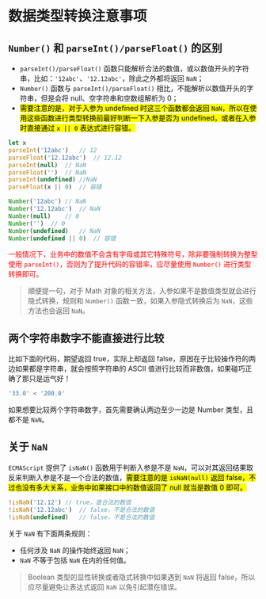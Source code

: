 # 数据类型转换注意事项

## `Number()` 和 `parseInt()/parseFloat()` 的区别

- `parseInt()/parseFloat()` 函数只能解析合法的数值，或以数值开头的字符串，比如：`'12abc'`、`'12.12abc'`，除此之外都将返回 `NaN`；
- `Number()` 函数与 `parseInt()/parseFloat()` 相比，不能解析以数值开头的字符串，但是会将 null、空字符串和空数组解析为 0；
- <mark>需要注意的是，对于入参为 undefined 时这三个函数都会返回 `NaN`，所以在使用这些函数进行类型转换前最好判断一下入参是否为 undefined，或者在入参时直接通过 `x || 0` 表达式进行容错。</mark>

```javascript
let x
parseInt('12abc')	// 12
parseFloat('12.12abc')	// 12.12
parseInt(null)	// NaN
parseFloat('')	// NaN
parseInt(undefined)	//NaN
parseFloat(x || 0)	// 容错

Number('12abc')	// NaN
Number('12.12abc')	// NaN
Number(null)	// 0
Number('')	// 0
Number(undefined)	// NaN
Number(undefined || 0)	// 容错
```

<font color="red">一般情况下，业务中的数值不会含有字母或其它特殊符号，除非要强制转换为整型使用 `parseInt()`，否则为了提升代码的容错率，应尽量使用 `Number()` 进行类型转换即可。</font>

> 顺便提一句，对于 Math 对象的相关方法，入参如果不是数值类型就会进行隐式转换，规则和 `Number()` 函数一致，如果入参隐式转换后为 `NaN`，这些方法也会返回 `NaN`。

## 两个字符串数字不能直接进行比较

比如下面的代码，期望返回 true，实际上却返回 false，原因在于比较操作符的两边如果都是字符串，就会按照字符串的 ASCII 值进行比较而非数值，如果碰巧正确了那只是运气好！

```javascript
'33.0' < '200.0'
```

如果想要比较两个字符串数字，首先需要确认两边至少一边是 Number 类型，且都不是 `NaN`。

## 关于 `NaN`

`ECMAScript` 提供了 `isNaN()` 函数用于判断入参是不是 `NaN`，可以对其返回结果取反来判断入参是不是一个合法的数值，<mark>需要注意的是 `isNaN(null)` 返回 false，不过也没有多大关系，业务中如果接口中的数值返回了 null 就当是数值 0 即可。</mark>

```javascript
!isNaN('12.12')	// true，是合法的数值
!isNaN('12.12abc')	// false，不是合法的数值
!isNaN(undefined)	// false，不是合法的数值
```

关于 `NaN` 有下面两条规则：

- 任何涉及 `NaN` 的操作始终返回 `NaN`；
- `NaN` 不等于包括 `NaN` 在内的任何值。

> Boolean 类型的显性转换或者隐式转换中如果遇到 `NaN` 将返回 false，所以应尽量避免让表达式返回 `NaN` 以免引起潜在错误。